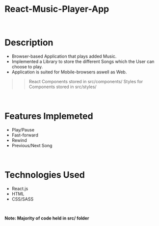 # React-Music-Player-App

<br/>

# Description
- Browser-based Application that plays added Music. 
- Implemented a Library to store the different Songs which the User can choose to play. 
- Application is suited for Mobile-browsers aswell as Web.
>> React Components stored in src/components/
> Styles for Components stored in src/styles/ 

<br/>

# Features Implemeted
- Play/Pause
- Fast-forward 
- Rewind 
- Previous/Next Song

<br/>

# Technologies Used
- React.js
- HTML
- CSS/SASS

<br/>

**Note: Majority of code held in src/ folder**
